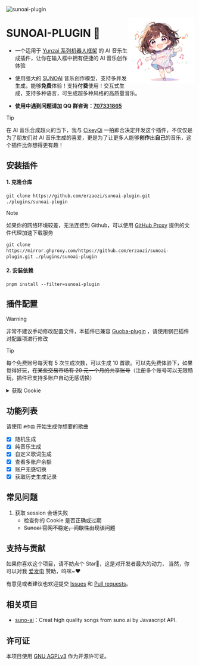 ![sunoai-plugin](https://socialify.git.ci/erzaozi/sunoai-plugin/image?description=1&font=Raleway&forks=1&issues=1&language=1&name=1&owner=1&pattern=Circuit%20Board&pulls=1&stargazers=1&theme=Auto)

<img decoding="async" align=right src="resources/readme/girl.png" width="35%">

# SUNOAI-PLUGIN 🍮

- 一个适用于 [Yunzai 系列机器人框架](https://github.com/yhArcadia/Yunzai-Bot-plugins-index) 的 AI 音乐生成插件，让你在输入框中拥有便捷的 AI 音乐创作体验

- 使用强大的 [SUNOAI](https://suno.com) 音乐创作模型，支持多并发生成，能够**免费**体验！支持**付费**使用！交互式生成，支持多种语言，可生成超多种风格的高质量音乐。

- **使用中遇到问题请加 QQ 群咨询：[707331865](https://qm.qq.com/q/TXTIS9KhO2)**

> [!TIP]
> 在 AI 音乐合成超火的当下，我与 [CikeyQi](https://github.com/CikeyQi) 一拍即合决定开发这个插件，不仅仅是为了朋友们对 AI 音乐生成的喜爱，更是为了让更多人能够**创作**出**自己**的音乐，这个插件比你想得更有趣！

## 安装插件

#### 1. 克隆仓库

```
git clone https://github.com/erzaozi/sunoai-plugin.git ./plugins/sunoai-plugin
```

> [!NOTE]
> 如果你的网络环境较差，无法连接到 Github，可以使用 [GitHub Proxy](https://mirror.ghproxy.com/) 提供的文件代理加速下载服务
>
> ```
> git clone https://mirror.ghproxy.com/https://github.com/erzaozi/sunoai-plugin.git ./plugins/sunoai-plugin
> ```

#### 2. 安装依赖

```
pnpm install --filter=sunoai-plugin
```

## 插件配置

> [!WARNING]
> 非常不建议手动修改配置文件，本插件已兼容 [Guoba-plugin](https://github.com/guoba-yunzai/guoba-plugin) ，请使用锅巴插件对配置项进行修改

> [!TIP]
> 每个免费账号每天有 5 次生成次数，可以生成 10 首歌。可以先免费体验下，如果觉得好玩，~~在某些交易市场有 20 元一个月的共享账号~~（注册多个账号可以无限畅玩，插件已支持多账户自动无感切换）

<details> <summary>获取 Cookie</summary>

1. 打开 [SunoAI 官网](https://app.suno.ai) 并登录，F12 打开控制台，点击 `网络`
2. 请先刷新一遍网站，在筛选器中输入 `client?_clerk_js_version`，然后找到下面任意一个请求，复制 Cookie 即可

![1](https://github.com/erzaozi/sunoai-plugin/assets/61369914/78737289-c349-4553-8438-db5abb88aaf1)

</details>

## 功能列表

请使用 `#作曲` 开始生成你想要的歌曲

- [x] 随机生成
- [x] 纯音乐生成
- [x] 自定义歌词生成
- [x] 查看多账户余额
- [x] 账户无感切换
- [x] 获取历史生成记录

## 常见问题

1. 获取 session 会话失败
   - 检查你的 Cookie 是否正确或过期
   - ~~Sunoai 官网不稳定，间歇性出现该问题~~

## 支持与贡献

如果你喜欢这个项目，请不妨点个 Star🌟，这是对开发者最大的动力， 当然，你可以对我 [爱发电](https://afdian.net/a/sumoqi) 赞助，呜咪~❤️

有意见或者建议也欢迎提交 [Issues](https://github.com/erzaozi/sunoai-plugin/issues) 和 [Pull requests](https://github.com/erzaozi/sunoai-plugin/pulls)。

## 相关项目

- [suno-ai](https://github.com/hissincn/suno-ai)：Creat high quality songs from suno.ai by Javascript API.

## 许可证

本项目使用 [GNU AGPLv3](https://choosealicense.com/licenses/agpl-3.0/) 作为开源许可证。
